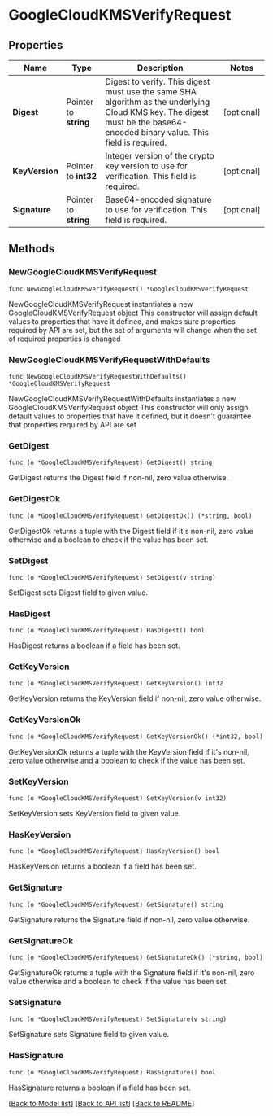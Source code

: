 # GoogleCloudKMSVerifyRequest

## Properties

Name | Type | Description | Notes
------------ | ------------- | ------------- | -------------
**Digest** | Pointer to **string** | Digest to verify. This digest must use the same SHA algorithm as the underlying Cloud KMS key. The digest must be the base64-encoded binary value. This field is required. | [optional] 
**KeyVersion** | Pointer to **int32** | Integer version of the crypto key version to use for verification. This field is required. | [optional] 
**Signature** | Pointer to **string** | Base64-encoded signature to use for verification. This field is required. | [optional] 

## Methods

### NewGoogleCloudKMSVerifyRequest

`func NewGoogleCloudKMSVerifyRequest() *GoogleCloudKMSVerifyRequest`

NewGoogleCloudKMSVerifyRequest instantiates a new GoogleCloudKMSVerifyRequest object
This constructor will assign default values to properties that have it defined,
and makes sure properties required by API are set, but the set of arguments
will change when the set of required properties is changed

### NewGoogleCloudKMSVerifyRequestWithDefaults

`func NewGoogleCloudKMSVerifyRequestWithDefaults() *GoogleCloudKMSVerifyRequest`

NewGoogleCloudKMSVerifyRequestWithDefaults instantiates a new GoogleCloudKMSVerifyRequest object
This constructor will only assign default values to properties that have it defined,
but it doesn't guarantee that properties required by API are set

### GetDigest

`func (o *GoogleCloudKMSVerifyRequest) GetDigest() string`

GetDigest returns the Digest field if non-nil, zero value otherwise.

### GetDigestOk

`func (o *GoogleCloudKMSVerifyRequest) GetDigestOk() (*string, bool)`

GetDigestOk returns a tuple with the Digest field if it's non-nil, zero value otherwise
and a boolean to check if the value has been set.

### SetDigest

`func (o *GoogleCloudKMSVerifyRequest) SetDigest(v string)`

SetDigest sets Digest field to given value.

### HasDigest

`func (o *GoogleCloudKMSVerifyRequest) HasDigest() bool`

HasDigest returns a boolean if a field has been set.

### GetKeyVersion

`func (o *GoogleCloudKMSVerifyRequest) GetKeyVersion() int32`

GetKeyVersion returns the KeyVersion field if non-nil, zero value otherwise.

### GetKeyVersionOk

`func (o *GoogleCloudKMSVerifyRequest) GetKeyVersionOk() (*int32, bool)`

GetKeyVersionOk returns a tuple with the KeyVersion field if it's non-nil, zero value otherwise
and a boolean to check if the value has been set.

### SetKeyVersion

`func (o *GoogleCloudKMSVerifyRequest) SetKeyVersion(v int32)`

SetKeyVersion sets KeyVersion field to given value.

### HasKeyVersion

`func (o *GoogleCloudKMSVerifyRequest) HasKeyVersion() bool`

HasKeyVersion returns a boolean if a field has been set.

### GetSignature

`func (o *GoogleCloudKMSVerifyRequest) GetSignature() string`

GetSignature returns the Signature field if non-nil, zero value otherwise.

### GetSignatureOk

`func (o *GoogleCloudKMSVerifyRequest) GetSignatureOk() (*string, bool)`

GetSignatureOk returns a tuple with the Signature field if it's non-nil, zero value otherwise
and a boolean to check if the value has been set.

### SetSignature

`func (o *GoogleCloudKMSVerifyRequest) SetSignature(v string)`

SetSignature sets Signature field to given value.

### HasSignature

`func (o *GoogleCloudKMSVerifyRequest) HasSignature() bool`

HasSignature returns a boolean if a field has been set.


[[Back to Model list]](../README.md#documentation-for-models) [[Back to API list]](../README.md#documentation-for-api-endpoints) [[Back to README]](../README.md)



